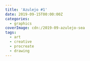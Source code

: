 ```yaml
---
title: 'Azulejo #1'
date: 2019-09-15T00:00:00Z
categories:
  - graphics
coverImage: cdn:/2019-09-azulejo-sea
tags:
  - art
  - creative
  - procreate
  - drawing
---
```

